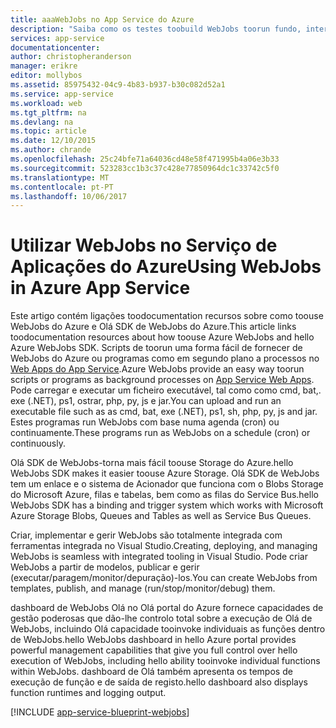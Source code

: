 ```yaml
---
title: aaaWebJobs no App Service do Azure
description: "Saiba como os testes toobuild WebJobs toorun fundo, interagir com serviços como o armazenamento e de barramento de serviço e criar tarefas agendadas."
services: app-service
documentationcenter: 
author: christopheranderson
manager: erikre
editor: mollybos
ms.assetid: 85975432-04c9-4b83-b937-b30c082d52a1
ms.service: app-service
ms.workload: web
ms.tgt_pltfrm: na
ms.devlang: na
ms.topic: article
ms.date: 12/10/2015
ms.author: chrande
ms.openlocfilehash: 25c24bfe71a64036cd48e58f471995b4a06e3b33
ms.sourcegitcommit: 523283cc1b3c37c428e77850964dc1c33742c5f0
ms.translationtype: MT
ms.contentlocale: pt-PT
ms.lasthandoff: 10/06/2017
---
```

# <a name="using-webjobs-in-azure-app-service"></a><span data-ttu-id="a9dcc-103">Utilizar WebJobs no Serviço de Aplicações do Azure</span><span class="sxs-lookup"><span data-stu-id="a9dcc-103">Using WebJobs in Azure App Service</span></span>
<span data-ttu-id="a9dcc-104">Este artigo contém ligações toodocumentation recursos sobre como toouse WebJobs do Azure e Olá SDK de WebJobs do Azure.</span><span class="sxs-lookup"><span data-stu-id="a9dcc-104">This article links toodocumentation resources about how toouse Azure WebJobs and hello Azure WebJobs SDK.</span></span> <span data-ttu-id="a9dcc-105">Scripts de toorun uma forma fácil de fornecer de WebJobs do Azure ou programas como em segundo plano a processos no [Web Apps do App Service](http://go.microsoft.com/fwlink/?LinkId=529714).</span><span class="sxs-lookup"><span data-stu-id="a9dcc-105">Azure WebJobs provide an easy way toorun scripts or programs as background processes on [App Service Web Apps](http://go.microsoft.com/fwlink/?LinkId=529714).</span></span> <span data-ttu-id="a9dcc-106">Pode carregar e executar um ficheiro executável, tal como como cmd, bat,. exe (.NET), ps1, ostrar, php, py, js e jar.</span><span class="sxs-lookup"><span data-stu-id="a9dcc-106">You can upload and run an executable file such as as cmd, bat, exe (.NET), ps1, sh, php, py, js and jar.</span></span> <span data-ttu-id="a9dcc-107">Estes programas run WebJobs com base numa agenda (cron) ou continuamente.</span><span class="sxs-lookup"><span data-stu-id="a9dcc-107">These programs run as WebJobs on a schedule (cron) or continuously.</span></span>

<span data-ttu-id="a9dcc-108">Olá SDK de WebJobs-torna mais fácil toouse Storage do Azure.</span><span class="sxs-lookup"><span data-stu-id="a9dcc-108">hello WebJobs SDK makes it easier toouse Azure Storage.</span></span> <span data-ttu-id="a9dcc-109">Olá SDK de WebJobs tem um enlace e o sistema de Acionador que funciona com o Blobs Storage do Microsoft Azure, filas e tabelas, bem como as filas do Service Bus.</span><span class="sxs-lookup"><span data-stu-id="a9dcc-109">hello WebJobs SDK has a binding and trigger system which works with Microsoft Azure Storage Blobs, Queues and Tables as well as Service Bus Queues.</span></span>

<span data-ttu-id="a9dcc-110">Criar, implementar e gerir WebJobs são totalmente integrada com ferramentas integrada no Visual Studio.</span><span class="sxs-lookup"><span data-stu-id="a9dcc-110">Creating, deploying, and managing WebJobs is seamless with integrated tooling in Visual Studio.</span></span> <span data-ttu-id="a9dcc-111">Pode criar WebJobs a partir de modelos, publicar e gerir (executar/paragem/monitor/depuração)-los.</span><span class="sxs-lookup"><span data-stu-id="a9dcc-111">You can create WebJobs from templates, publish, and manage (run/stop/monitor/debug) them.</span></span>

<span data-ttu-id="a9dcc-112">dashboard de WebJobs Olá no Olá portal do Azure fornece capacidades de gestão poderosas que dão-lhe controlo total sobre a execução de Olá de WebJobs, incluindo Olá capacidade tooinvoke individuais as funções dentro de WebJobs.</span><span class="sxs-lookup"><span data-stu-id="a9dcc-112">hello WebJobs dashboard in hello Azure portal provides powerful management capabilities that give you full control over hello execution of WebJobs, including hello ability tooinvoke individual functions within WebJobs.</span></span> <span data-ttu-id="a9dcc-113">dashboard de Olá também apresenta os tempos de execução de função e de saída de registo.</span><span class="sxs-lookup"><span data-stu-id="a9dcc-113">hello dashboard also displays function runtimes and logging output.</span></span>

[!INCLUDE [app-service-blueprint-webjobs](../../includes/app-service-blueprint-webjobs.md)]

